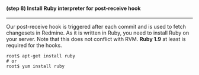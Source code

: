 #### **(step 8)** Install Ruby interpreter for post-receive hook
***

Our post-receive hook is triggered after each commit and is used to fetch changesets in Redmine. As it is written in Ruby, you need to install Ruby on your server. Note that this does not conflict with RVM. **Ruby 1.9** at least is required for the hooks.

    root$ apt-get install ruby
    # or
    root$ yum install ruby
